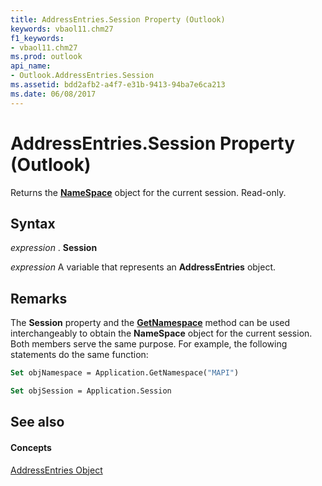 ```yaml
---
title: AddressEntries.Session Property (Outlook)
keywords: vbaol11.chm27
f1_keywords:
- vbaol11.chm27
ms.prod: outlook
api_name:
- Outlook.AddressEntries.Session
ms.assetid: bdd2afb2-a4f7-e31b-9413-94ba7e6ca213
ms.date: 06/08/2017
---
```



# AddressEntries.Session Property (Outlook)

Returns the **[NameSpace](namespace-object-outlook.md)** object for the current session. Read-only.


## Syntax

 _expression_ . **Session**

 _expression_ A variable that represents an **AddressEntries** object.


## Remarks

The **Session** property and the **[GetNamespace](application-getnamespace-method-outlook.md)** method can be used interchangeably to obtain the **NameSpace** object for the current session. Both members serve the same purpose. For example, the following statements do the same function:


```vb
Set objNamespace = Application.GetNamespace("MAPI") 
```


```vb
Set objSession = Application.Session
```


## See also


#### Concepts


[AddressEntries Object](addressentries-object-outlook.md)

